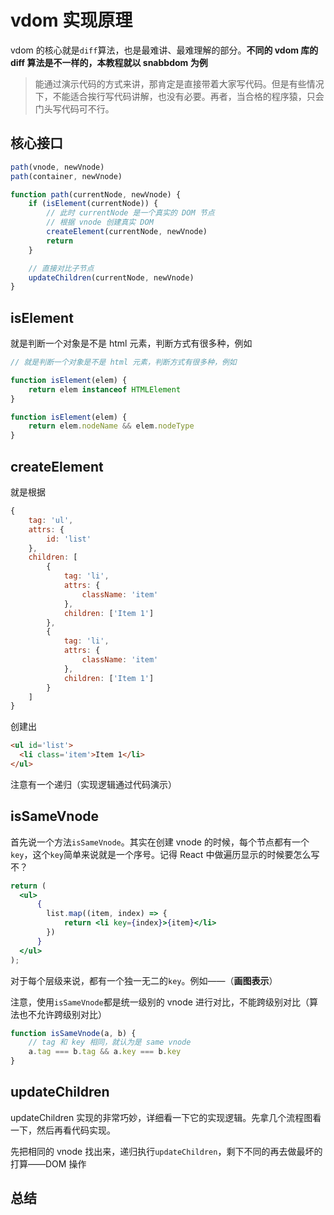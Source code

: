 # vdom 实现原理

vdom 的核心就是`diff`算法，也是最难讲、最难理解的部分。**不同的 vdom 库的 diff 算法是不一样的，本教程就以 snabbdom 为例**

> 能通过演示代码的方式来讲，那肯定是直接带着大家写代码。但是有些情况下，不能适合挨行写代码讲解，也没有必要。再者，当合格的程序猿，只会门头写代码可不行。

## 核心接口

```js
path(vnode, newVnode)
path(container, newVnode)
```

```js
function path(currentNode, newVnode) {
    if (isElement(currentNode)) {
        // 此时 currentNode 是一个真实的 DOM 节点
        // 根据 vnode 创建真实 DOM
        createElement(currentNode, newVnode)
        return
    }

    // 直接对比子节点
    updateChildren(currentNode, newVnode)
}
```

## isElement

就是判断一个对象是不是 html 元素，判断方式有很多种，例如

```js
// 就是判断一个对象是不是 html 元素，判断方式有很多种，例如

function isElement(elem) {
    return elem instanceof HTMLElement
}

function isElement(elem) {
    return elem.nodeName && elem.nodeType
}
```

## createElement

就是根据

```js
{
    tag: 'ul',
    attrs: {
        id: 'list'
    },
    children: [
        {
            tag: 'li',
            attrs: {
                className: 'item'
            },
            children: ['Item 1']
        },
        {
            tag: 'li',
            attrs: {
                className: 'item'
            },
            children: ['Item 1']
        }
    ]
}
```

创建出

```html
<ul id='list'>
  <li class='item'>Item 1</li>
</ul>
```

注意有一个递归（实现逻辑通过代码演示）

## isSameVnode

首先说一个方法`isSameVnode`。其实在创建 vnode 的时候，每个节点都有一个`key`，这个`key`简单来说就是一个序号。记得 React 中做遍历显示的时候要怎么写不？

```jsx
return (
  <ul>
      {
        list.map((item, index) => {
            return <li key={index}>{item}</li>
        })
      }
  </ul>
);
```

对于每个层级来说，都有一个独一无二的`key`。例如——（**画图表示**）

注意，使用`isSameVnode`都是统一级别的 vnode 进行对比，不能跨级别对比（算法也不允许跨级别对比）

```js
function isSameVnode(a, b) {
    // tag 和 key 相同，就认为是 same vnode
    a.tag === b.tag && a.key === b.key    
}
```

## updateChildren

updateChildren 实现的非常巧妙，详细看一下它的实现逻辑。先拿几个流程图看一下，然后再看代码实现。

先把相同的 vnode 找出来，递归执行`updateChildren`，剩下不同的再去做最坏的打算——DOM 操作

## 总结